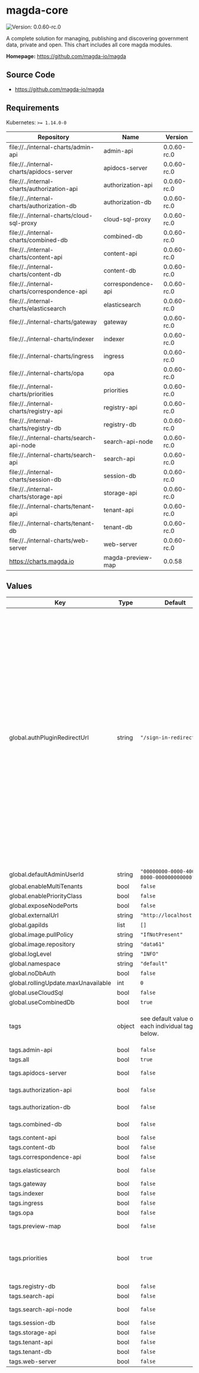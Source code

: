# magda-core

![Version: 0.0.60-rc.0](https://img.shields.io/badge/Version-0.0.60--rc.0-informational?style=flat-square)

A complete solution for managing, publishing and discovering government data, private and open. This chart includes all core magda modules.

**Homepage:** <https://github.com/magda-io/magda>

## Source Code

* <https://github.com/magda-io/magda>

## Requirements

Kubernetes: `>= 1.14.0-0`

| Repository | Name | Version |
|------------|------|---------|
| file://../internal-charts/admin-api | admin-api | 0.0.60-rc.0 |
| file://../internal-charts/apidocs-server | apidocs-server | 0.0.60-rc.0 |
| file://../internal-charts/authorization-api | authorization-api | 0.0.60-rc.0 |
| file://../internal-charts/authorization-db | authorization-db | 0.0.60-rc.0 |
| file://../internal-charts/cloud-sql-proxy | cloud-sql-proxy | 0.0.60-rc.0 |
| file://../internal-charts/combined-db | combined-db | 0.0.60-rc.0 |
| file://../internal-charts/content-api | content-api | 0.0.60-rc.0 |
| file://../internal-charts/content-db | content-db | 0.0.60-rc.0 |
| file://../internal-charts/correspondence-api | correspondence-api | 0.0.60-rc.0 |
| file://../internal-charts/elasticsearch | elasticsearch | 0.0.60-rc.0 |
| file://../internal-charts/gateway | gateway | 0.0.60-rc.0 |
| file://../internal-charts/indexer | indexer | 0.0.60-rc.0 |
| file://../internal-charts/ingress | ingress | 0.0.60-rc.0 |
| file://../internal-charts/opa | opa | 0.0.60-rc.0 |
| file://../internal-charts/priorities | priorities | 0.0.60-rc.0 |
| file://../internal-charts/registry-api | registry-api | 0.0.60-rc.0 |
| file://../internal-charts/registry-db | registry-db | 0.0.60-rc.0 |
| file://../internal-charts/search-api-node | search-api-node | 0.0.60-rc.0 |
| file://../internal-charts/search-api | search-api | 0.0.60-rc.0 |
| file://../internal-charts/session-db | session-db | 0.0.60-rc.0 |
| file://../internal-charts/storage-api | storage-api | 0.0.60-rc.0 |
| file://../internal-charts/tenant-api | tenant-api | 0.0.60-rc.0 |
| file://../internal-charts/tenant-db | tenant-db | 0.0.60-rc.0 |
| file://../internal-charts/web-server | web-server | 0.0.60-rc.0 |
| https://charts.magda.io | magda-preview-map | 0.0.58 |

## Values

| Key | Type | Default | Description |
|-----|------|---------|-------------|
| global.authPluginRedirectUrl | string | `"/sign-in-redirect"` | the redirection url after the whole authentication process is completed. Authentication Plugins will use this value as default setting. The following query paramaters can be used to supply the authentication result: <ul> <li>result: (string) Compulsory. Possible value: "success" or "failure". </li> <li>errorMessage: (string) Optional. Text message to provide more information on the error to the user. </li> </ul> The default "/sign-in-redirect" url supports an additional `redirectTo` query parameter. If this parameter not presents, user will be redirected further (at frontend) to account page /account. Otherwise, user will redirected to the url sepcified by `redirectTo` query parameter. |
| global.defaultAdminUserId | string | `"00000000-0000-4000-8000-000000000000"` |  |
| global.enableMultiTenants | bool | `false` |  |
| global.enablePriorityClass | bool | `false` |  |
| global.exposeNodePorts | bool | `false` |  |
| global.externalUrl | string | `"http://localhost:6100"` |  |
| global.gapiIds | list | `[]` |  |
| global.image.pullPolicy | string | `"IfNotPresent"` |  |
| global.image.repository | string | `"data61"` |  |
| global.logLevel | string | `"INFO"` |  |
| global.namespace | string | `"default"` |  |
| global.noDbAuth | bool | `false` |  |
| global.rollingUpdate.maxUnavailable | int | `0` |  |
| global.useCloudSql | bool | `false` |  |
| global.useCombinedDb | bool | `true` |  |
| tags | object | see default value of each individual tag below. | (object) Control on/ off of each modules.  To turn on/off openfaas, please set value to `global.openfaas.enabled` |
| tags.admin-api | bool | `false` | turn on / off [admin-api](../internal-charts/admin-api/README.md) |
| tags.all | bool | `true` | turn on / off all modules |
| tags.apidocs-server | bool | `false` | turn on / off [apidocs-server](../internal-charts/apidocs-server/README.md) |
| tags.authorization-api | bool | `false` | turn on / off [authorization-api](../internal-charts/authorization-api/README.md) |
| tags.authorization-db | bool | `false` | turn on / off [authorization-db](../internal-charts/authorization-db/README.md) |
| tags.combined-db | bool | `false` | turn on / off [combined-db](../internal-charts/combined-db/README.md) |
| tags.content-api | bool | `false` | turn on / off [content-api](../internal-charts/content-api/README.md) |
| tags.content-db | bool | `false` | turn on / off [content-db](../internal-charts/content-db/README.md) |
| tags.correspondence-api | bool | `false` | turn on / off [content-db](../internal-charts/correspondence-api/README.md) |
| tags.elasticsearch | bool | `false` | turn on / off [elasticsearch](../internal-charts/elasticsearch/README.md) |
| tags.gateway | bool | `false` | turn on / off [gateway](../internal-charts/gateway/README.md) |
| tags.indexer | bool | `false` | turn on / off [indexer](../internal-charts/indexer/README.md) |
| tags.ingress | bool | `false` | turn on / off [ingress](../internal-charts/ingress/README.md) |
| tags.opa | bool | `false` | turn on / off [opa](../internal-charts/opa/README.md) |
| tags.preview-map | bool | `false` | turn on / off [preview-map](https://github.com/magda-io/magda-preview-map) |
| tags.priorities | bool | `true` | whether or not deploy Magda defined PriorityClass. Useful to schedule different payload on different nodes. |
| tags.registry-db | bool | `false` | turn on / off [registry-db](../internal-charts/registry-db/README.md) |
| tags.search-api | bool | `false` | turn on / off [search-api](../internal-charts/search-api/README.md) |
| tags.search-api-node | bool | `false` | turn on / off [search-api-node](../internal-charts/search-api-node/README.md) |
| tags.session-db | bool | `false` | turn on / off [session-db](../internal-charts/session-db/README.md) |
| tags.storage-api | bool | `false` | turn on / off [storage-api](../internal-charts/storage-api/README.md) |
| tags.tenant-api | bool | `false` | turn on / off [tenant-api](../internal-charts/tenant-api/README.md) |
| tags.tenant-db | bool | `false` | turn on / off [tenant-db](../internal-charts/tenant-db/README.md) |
| tags.web-server | bool | `false` | turn on / off [web-server](../internal-charts/web-server/README.md) |

